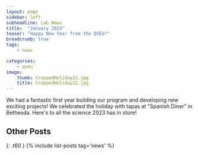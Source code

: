 ```yaml
---
layout: page
sidebar: left
subheadline: Lab News
title:  "January 2023"
teaser: "Happy New Year from the QVEU!"
breadcrumb: true
tags:
    - news

categories:
    - qveu
image:
    thumb: CroppedHoliday22.jpg
    title: CroppedHoliday22.jpg
---
```

We had a fantastic first year building our program and developing new exciting projects! We celebrated the holiday with tapas at "Spanish Diner" in Bethesda. Here's to all the science 2023 has in store!

## Other Posts
{: .t60 }
{% include list-posts tag='news' %}
